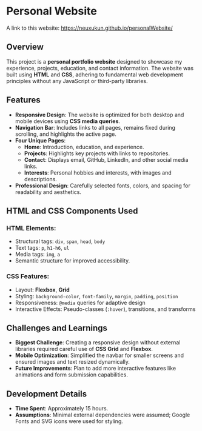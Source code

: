 # Personal Website  
A link to this website: https://neuxukun.github.io/personalWebsite/

## Overview  
This project is a **personal portfolio website** designed to showcase my experience, projects, education, and contact information. The website was built using **HTML** and **CSS**, adhering to fundamental web development principles without any JavaScript or third-party libraries.  

## Features  
- **Responsive Design**: The website is optimized for both desktop and mobile devices using **CSS media queries**.  
- **Navigation Bar**: Includes links to all pages, remains fixed during scrolling, and highlights the active page.  
- **Four Unique Pages**:  
  - **Home**: Introduction, education, and experience.  
  - **Projects**: Highlights key projects with links to repositories.  
  - **Contact**: Displays email, GitHub, LinkedIn, and other social media links.  
  - **Interests**: Personal hobbies and interests, with images and descriptions.  
- **Professional Design**: Carefully selected fonts, colors, and spacing for readability and aesthetics.  

## HTML and CSS Components Used  
### HTML Elements:  
- Structural tags: `div`, `span`, `head`, `body`  
- Text tags: `p`, `h1-h6`, `ul`  
- Media tags: `img`, `a`  
- Semantic structure for improved accessibility.  

### CSS Features:  
- Layout: **Flexbox**, **Grid**  
- Styling: `background-color`, `font-family`, `margin`, `padding`, `position`  
- Responsiveness: `@media` queries for adaptive design  
- Interactive Effects: Pseudo-classes (`:hover`), transitions, and transforms  

## Challenges and Learnings  
- **Biggest Challenge**: Creating a responsive design without external libraries required careful use of **CSS Grid** and **Flexbox**.  
- **Mobile Optimization**: Simplified the navbar for smaller screens and ensured images and text resized dynamically.  
- **Future Improvements**: Plan to add more interactive features like animations and form submission capabilities.  

## Development Details  
- **Time Spent**: Approximately 15 hours.  
- **Assumptions**: Minimal external dependencies were assumed; Google Fonts and SVG icons were used for styling.  
